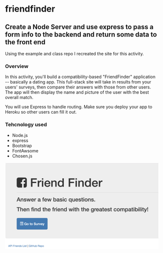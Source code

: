 # friendfinder

## Create a Node Server and use express to pass a form info to the backend and return some data to the front end

Using the example and class repo I recreated the site for this activity.

### Overview

In this activity, you'll build a compatibility-based "FriendFinder" application -- basically a dating app. This full-stack site will take in results from your users' surveys, then compare their answers with those from other users. The app will then display the name and picture of the user with the best overall match.

You will use Express to handle routing. Make sure you deploy your app to Heroku so other users can fill it out.

### Tehcnology used

* Node.js
* express
* Bootstrap
* FontAwsome
* Chosen.js

![ff](/app/assets/ff.png)